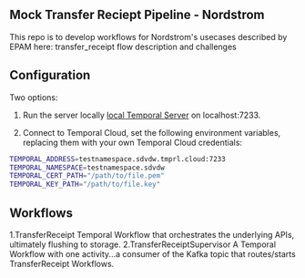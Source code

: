 ## Mock Transfer Reciept Pipeline - Nordstrom

This repo is to develop workflows for Nordstrom's usecases described by EPAM here:  transfer_receipt flow description and challenges

## Configuration

Two options:
1. Run the server locally  [local Temporal Server](https://docs.temporal.io/cli#starting-the-temporal-server)  on localhost:7233.

2. Connect to Temporal Cloud, set the following environment variables, replacing them with your own Temporal Cloud credentials:

```bash
TEMPORAL_ADDRESS=testnamespace.sdvdw.tmprl.cloud:7233
TEMPORAL_NAMESPACE=testnamespace.sdvdw
TEMPORAL_CERT_PATH="/path/to/file.pem"
TEMPORAL_KEY_PATH="/path/to/file.key"
````

## Workflows
1.TransferReceipt
Temporal Workflow that orchestrates the underlying APIs, ultimately flushing to storage.
2.TransferReceiptSupervisor
A Temporal Workflow with one activity...a consumer of the Kafka topic that routes/starts TransferReceipt Workflows.


